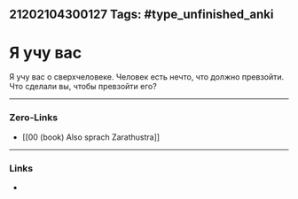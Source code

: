 21202104300127
Tags: #type_unfinished_anki 
---
# Я учу вас

Я учу вас о сверхчеловеке. Человек есть нечто, что должно превзойти. Что сделали вы, чтобы превзойти его?

---
### Zero-Links
- [[00 (book) Also sprach Zarathustra]]
---
### Links
-